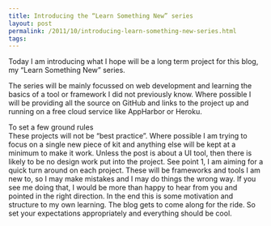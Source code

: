 ```yaml
---
title: Introducing the “Learn Something New” series
layout: post
permalink: /2011/10/introducing-learn-something-new-series.html
tags: 
---
```



Today I am introducing what I hope will be a long term project for this blog, my “Learn Something New” series.  
 
The series will be mainly focussed on web development and learning the basics of a tool or framework I did not previously know. Where possible I will be providing all the source on GitHub and links to the project up and running on a free cloud service like AppHarbor or Heroku.  
 
To set a few ground rules  
  These projects will not be “best practice”. Where possible I am trying to focus on a single new piece of kit and anything else will be kept at a minimum to make it work.  Unless the post is about a UI tool, then there is likely to be no design work put into the project. See point 1, I am aiming for a quick turn around on each project. These will be frameworks and tools I am new to, so I may make mistakes and I may do things the wrong way. If you see me doing that, I would be more than happy to hear from you and pointed in the right direction. 
In the end this is some motivation and structure to my own learning. The blog gets to come along for the ride. So set your expectations appropriately and everything should be cool.  
  